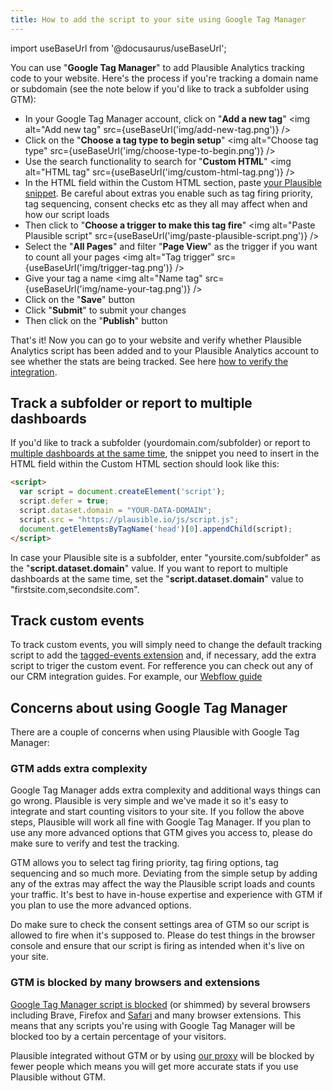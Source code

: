 ```yaml
---
title: How to add the script to your site using Google Tag Manager
---
```


import useBaseUrl from '@docusaurus/useBaseUrl';

You can use "**Google Tag Manager**" to add Plausible Analytics tracking code to your website. Here's the process if you're tracking a domain name or subdomain (see the note below if you'd like to track a subfolder using GTM):

* In your Google Tag Manager account, click on "**Add a new tag**"
<img alt="Add new tag" src={useBaseUrl('img/add-new-tag.png')} />
* Click on the "**Choose a tag type to begin setup**"
<img alt="Choose tag type" src={useBaseUrl('img/choose-type-to-begin.png')} />
* Use the search functionality to search for "**Custom HTML**"
<img alt="HTML tag" src={useBaseUrl('img/custom-html-tag.png')} />
* In the HTML field within the Custom HTML section, paste [your Plausible snippet](plausible-script.md). Be careful about extras you enable such as tag firing priority, tag sequencing, consent checks etc as they all may affect when and how our script loads
* Then click to "**Choose a trigger to make this tag fire**"
<img alt="Paste Plausible script" src={useBaseUrl('img/paste-plausible-script.png')} />
* Select the "**All Pages**" and filter "**Page View**" as the trigger if you want to count all your pages
<img alt="Tag trigger" src={useBaseUrl('img/trigger-tag.png')} />
* Give your tag a name
<img alt="Name tag" src={useBaseUrl('img/name-your-tag.png')} />
* Click on the "**Save**" button
* Click "**Submit**" to submit your changes
* Then click on the "**Publish**" button

That's it! Now you can go to your website and verify whether Plausible Analytics script has been added and to your Plausible Analytics account to see whether the stats are being tracked. See here [how to verify the integration](troubleshoot-integration.md).

## Track a subfolder or report to multiple dashboards

If you'd like to track a subfolder (yourdomain.com/subfolder) or report to [multiple dashboards at the same time](plausible-script.md#can-i-send-stats-to-multiple-dashboards-at-the-same-time), the snippet you need to insert in the HTML field within the Custom HTML section should look like this:

```html
<script>
  var script = document.createElement('script');
  script.defer = true;
  script.dataset.domain = "YOUR-DATA-DOMAIN";
  script.src = "https://plausible.io/js/script.js";
  document.getElementsByTagName('head')[0].appendChild(script);
</script>
```

In case your Plausible site is a subfolder, enter "yoursite.com/subfolder" as the "**script.dataset.domain**" value. If you want to report to multiple dashboards at the same time, set the "**script.dataset.domain**" value to "firstsite.com,secondsite.com". 

## Track custom events

To track custom events, you will simply need to change the default tracking script to add the [tagged-events extension](https://plausible.io/docs/script-extensions#all-our-script-extensions) and, if necessary, add the extra script to triger the custom event. For refference you can check out any of our CRM integration guides. For example, our [Webflow guide](https://plausible.io/docs/webflow-integration)

## Concerns about using Google Tag Manager

There are a couple of concerns when using Plausible with Google Tag Manager:

### GTM adds extra complexity 

Google Tag Manager adds extra complexity and additional ways things can go wrong. Plausible is very simple and we've made it so it's easy to integrate and start counting visitors to your site. If you follow the above steps, Plausible will work all fine with Google Tag Manager. If you plan to use any more advanced options that GTM gives you access to, please do make sure to verify and test the tracking. 

GTM allows you to select tag firing priority, tag firing options, tag sequencing and so much more. Deviating from the simple setup by adding any of the extras may affect the way the Plausible script loads and counts your traffic. It's best to have in-house expertise and experience with GTM if you plan to use the more advanced options. 

Do make sure to check the consent settings area of GTM so our script is allowed to fire when it's supposed to. Please do test things in the browser console and ensure that our script is firing as intended when it's live on your site.

### GTM is blocked by many browsers and extensions 

[Google Tag Manager script is blocked](https://plausible.io/blog/google-analytics-adblockers-missing-data) (or shimmed) by several browsers including Brave, Firefox and [Safari](https://plausible.io/blog/safari-privacy-report) and many browser extensions. This means that any scripts you're using with Google Tag Manager will be blocked too by a certain percentage of your visitors. 

Plausible integrated without GTM or by using [our proxy](/proxy/introduction.md) will be blocked by fewer people which means you will get more accurate stats if you use Plausible without GTM.
